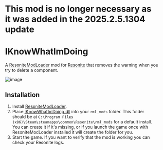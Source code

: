 # This mod is no longer necessary as it was added in the 2025.2.5.1304 update

# IKnowWhatImDoing

A [ResoniteModLoader](https://github.com/resonite-modding-group/ResoniteModLoader) mod for [Resonite](https://resonite.com/) that removes the warning when you try to delete a component.

![image](https://github.com/user-attachments/assets/8a6286ae-152a-4f43-b16b-a3f72b1d96f5)


## Installation
1. Install [ResoniteModLoader](https://github.com/resonite-modding-group/ResoniteModLoader).
1. Place [IKnowWhatImDoing.dll](https://github.com/art0007i/IKnowWhatImDoing/releases/latest/download/IKnowWhatImDoing.dll) into your `rml_mods` folder. This folder should be at `C:\Program Files (x86)\Steam\steamapps\common\Resonite\rml_mods` for a default install. You can create it if it's missing, or if you launch the game once with ResoniteModLoader installed it will create the folder for you.
1. Start the game. If you want to verify that the mod is working you can check your Resonite logs.
